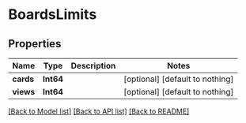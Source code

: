 # BoardsLimits


## Properties
Name | Type | Description | Notes
------------ | ------------- | ------------- | -------------
**cards** | **Int64** |  | [optional] [default to nothing]
**views** | **Int64** |  | [optional] [default to nothing]


[[Back to Model list]](../README.md#models) [[Back to API list]](../README.md#api-endpoints) [[Back to README]](../README.md)


